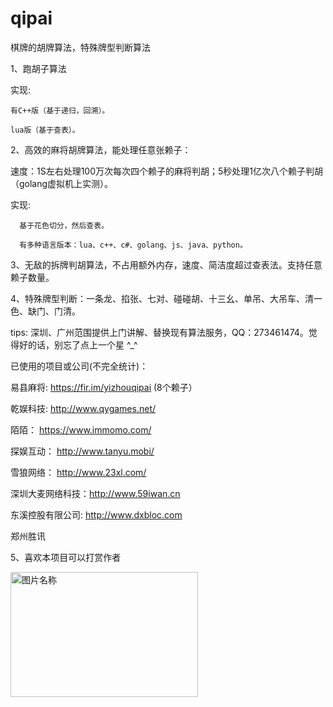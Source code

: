 # qipai

棋牌的胡牌算法，特殊牌型判断算法

1、跑胡子算法

实现:

    有C++版（基于递归，回溯）。

    lua版（基于查表）。

2、高效的麻将胡牌算法，能处理任意张赖子：

速度：1S左右处理100万次每次四个赖子的麻将判胡；5秒处理1亿次八个赖子判胡（golang虚拟机上实测）。

实现:

      基于花色切分，然后查表。
      
      有多种语言版本：lua、c++、c#、golang、js、java、python。
 
3、无敌的拆牌判胡算法，不占用额外内存，速度、简洁度超过查表法。支持任意赖子数量。

4、特殊牌型判断：一条龙、掐张、七对、碰碰胡、十三幺、单吊、大吊车、清一色、缺门、门清。

tips: 深圳、广州范围提供上门讲解、替换现有算法服务，QQ：273461474。觉得好的话，别忘了点上一个星 ^_^

已使用的项目或公司(不完全统计)：

易县麻将: https://fir.im/yizhouqipai (8个赖子）

乾娱科技: http://www.qygames.net/

陌陌： https://www.immomo.com/

探娱互动： http://www.tanyu.mobi/

雪狼网络： http://www.23xl.com/

深圳大麦网络科技：http://www.59iwan.cn

东溪控股有限公司: http://www.dxbloc.com

郑州胜讯

5、喜欢本项目可以打赏作者

 <img src="https://github.com/yuanfengyun/qipai/blob/master/doc/%E6%89%93%E8%B5%8F.png" width = "300" height = "200" alt="图片名称" align=center />
